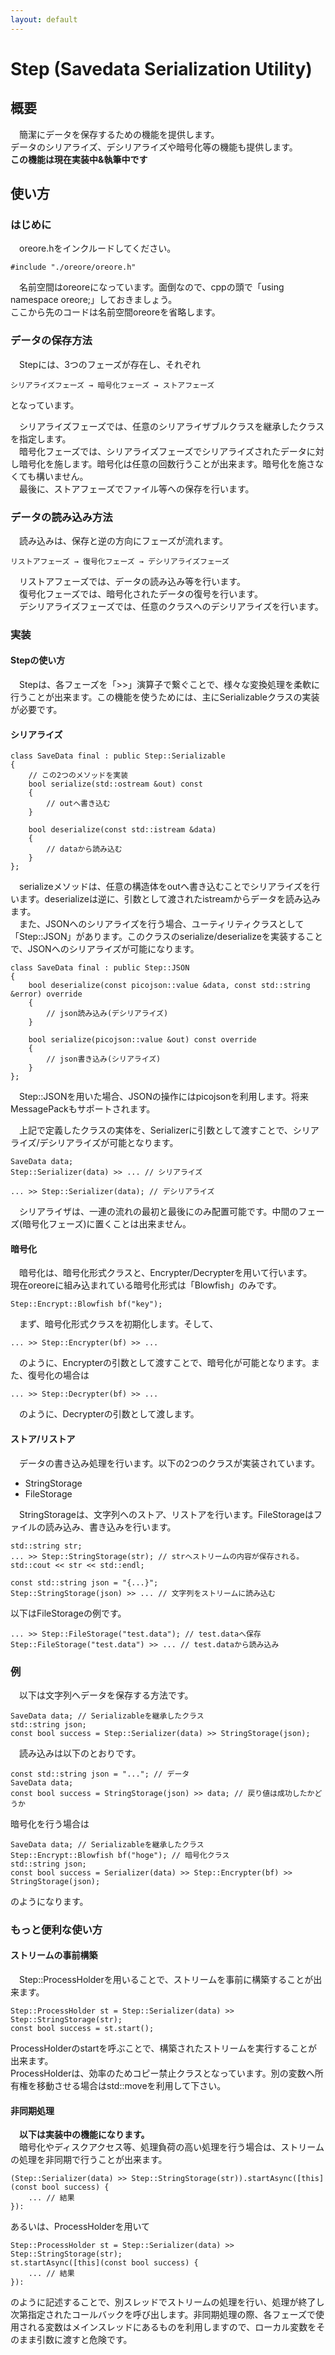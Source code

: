 ```yaml
---
layout: default
---
```

# Step (Savedata Serialization Utility)

## 概要
　簡潔にデータを保存するための機能を提供します。  
データのシリアライズ、デシリアライズや暗号化等の機能も提供します。  
**この機能は現在実装中&執筆中です**

## 使い方

### はじめに
　oreore.hをインクルードしてください。

	#include "./oreore/oreore.h"

　名前空間はoreoreになっています。面倒なので、cppの頭で「using namespace oreore;」しておきましょう。  
ここから先のコードは名前空間oreoreを省略します。

### データの保存方法
　Stepには、3つのフェーズが存在し、それぞれ

	シリアライズフェーズ → 暗号化フェーズ → ストアフェーズ


となっています。  

　シリアライズフェーズでは、任意のシリアライザブルクラスを継承したクラスを指定します。  
　暗号化フェーズでは、シリアライズフェーズでシリアライズされたデータに対し暗号化を施します。暗号化は任意の回数行うことが出来ます。暗号化を施さなくても構いません。  
　最後に、ストアフェーズでファイル等への保存を行います。

### データの読み込み方法
　読み込みは、保存と逆の方向にフェーズが流れます。

	リストアフェーズ → 復号化フェーズ → デシリアライズフェーズ

　リストアフェーズでは、データの読み込み等を行います。  
　復号化フェーズでは、暗号化されたデータの復号を行います。  
　デシリアライズフェーズでは、任意のクラスへのデシリアライズを行います。

### 実装

#### Stepの使い方
　Stepは、各フェーズを「>\>」演算子で繋ぐことで、様々な変換処理を柔軟に行うことが出来ます。この機能を使うためには、主にSerializableクラスの実装が必要です。

#### シリアライズ
	class SaveData final : public Step::Serializable
	{
		// この2つのメソッドを実装
		bool serialize(std::ostream &out) const
		{
			// outへ書き込む
		}

		bool deserialize(const std::istream &data)
		{
			// dataから読み込む
		}
	};

　serializeメソッドは、任意の構造体をoutへ書き込むことでシリアライズを行います。deserializeは逆に、引数として渡されたistreamからデータを読み込みます。  
　また、JSONへのシリアライズを行う場合、ユーティリティクラスとして「Step::JSON」があります。このクラスのserialize/deserializeを実装することで、JSONへのシリアライズが可能になります。

	class SaveData final : public Step::JSON
	{
		bool deserialize(const picojson::value &data, const std::string &error) override
		{
			// json読み込み(デシリアライズ)
		}
	
		bool serialize(picojson::value &out) const override
		{
			// json書き込み(シリアライズ)
		}
	};

　Step::JSONを用いた場合、JSONの操作にはpicojsonを利用します。将来MessagePackもサポートされます。  

　上記で定義したクラスの実体を、Serializerに引数として渡すことで、シリアライズ/デシリアライズが可能となります。

	SaveData data;
	Step::Serializer(data) >> ... // シリアライズ

	... >> Step::Serializer(data); // デシリアライズ

　シリアライザは、一連の流れの最初と最後にのみ配置可能です。中間のフェーズ(暗号化フェーズ)に置くことは出来ません。

#### 暗号化
　暗号化は、暗号化形式クラスと、Encrypter/Decrypterを用いて行います。  
現在oreoreに組み込まれている暗号化形式は「Blowfish」のみです。

	Step::Encrypt::Blowfish bf("key");

　まず、暗号化形式クラスを初期化します。そして、

	... >> Step::Encrypter(bf) >> ...

　のように、Encrypterの引数として渡すことで、暗号化が可能となります。また、復号化の場合は

	... >> Step::Decrypter(bf) >> ...

　のように、Decrypterの引数として渡します。


#### ストア/リストア
　データの書き込み処理を行います。以下の2つのクラスが実装されています。

 * StringStorage
 * FileStorage

　StringStorageは、文字列へのストア、リストアを行います。FileStorageはファイルの読み込み、書き込みを行います。

	std::string str;
	... >> Step::StringStorage(str); // strへストリームの内容が保存される。
	std::cout << str << std::endl;

	const std::string json = "{...}";
	Step::StringStorage(json) >> ... // 文字列をストリームに読み込む

以下はFileStorageの例です。 

	... >> Step::FileStorage("test.data"); // test.dataへ保存
	Step::FileStorage("test.data") >> ... // test.dataから読み込み

### 例
　以下は文字列へデータを保存する方法です。

	SaveData data; // Serializableを継承したクラス
	std::string json;
	const bool success = Step::Serializer(data) >> StringStorage(json);

　読み込みは以下のとおりです。

	const std::string json = "..."; // データ
	SaveData data;
	const bool success = StringStorage(json) >> data; // 戻り値は成功したかどうか

暗号化を行う場合は

	SaveData data; // Serializableを継承したクラス
	Step::Encrypt::Blowfish bf("hoge"); // 暗号化クラス
	std::string json;
	const bool success = Serializer(data) >> Step::Encrypter(bf) >> StringStorage(json);

のようになります。

### もっと便利な使い方

#### ストリームの事前構築
　Step::ProcessHolderを用いることで、ストリームを事前に構築することが出来ます。

	Step::ProcessHolder st = Step::Serializer(data) >> Step::StringStorage(str);
	const bool success = st.start();

ProcessHolderのstartを呼ぶことで、構築されたストリームを実行することが出来ます。  
ProcessHolderは、効率のためコピー禁止クラスとなっています。別の変数へ所有権を移動させる場合はstd::moveを利用して下さい。

#### 非同期処理
　**以下は実装中の機能になります。**  
　暗号化やディスクアクセス等、処理負荷の高い処理を行う場合は、ストリームの処理を非同期で行うことが出来ます。

	(Step::Serializer(data) >> Step::StringStorage(str)).startAsync([this](const bool success) {
		... // 結果
	}):

あるいは、ProcessHolderを用いて

	Step::ProcessHolder st = Step::Serializer(data) >> Step::StringStorage(str);
	st.startAsync([this](const bool success) {
		... // 結果
	}):

のように記述することで、別スレッドでストリームの処理を行い、処理が終了し次第指定されたコールバックを呼び出します。非同期処理の際、各フェーズで使用される変数はメインスレッドにあるものを利用しますので、ローカル変数をそのまま引数に渡すと危険です。
